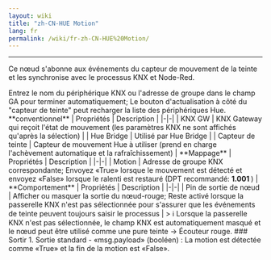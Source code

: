 ```yaml
---
layout: wiki
title: "zh-CN-HUE Motion"
lang: fr
permalink: /wiki/fr-zh-CN-HUE%20Motion/
---
```

---
<p> Ce nœud s'abonne aux événements du capteur de mouvement de la teinte et les synchronise avec le processus KNX et Node-Red.</p>
Entrez le nom du périphérique KNX ou l'adresse de groupe dans le champ GA pour terminer automatiquement; Le bouton d'actualisation à côté du "capteur de teinte" peut recharger la liste des périphériques Hue.
**conventionnel**
| Propriétés | Description |
|-|-|
| KNX GW | KNX Gateway qui reçoit l'état de mouvement (les paramètres KNX ne sont affichés qu'après la sélection) |
| Hue Bridge | Utilisé par Hue Bridge |
| Capteur de teinte | Capteur de mouvement Hue à utiliser (prend en charge l'achèvement automatique et la rafraîchissement) |
**Mappage**
| Propriétés | Description |
|-|-|
| Motion | Adresse de groupe KNX correspondante; Envoyez «True» lorsque le mouvement est détecté et envoyez «False» lorsque le ralenti est restauré (DPT recommandé: <b> 1.001 </b>) |
**Comportement**
| Propriétés | Description |
|-|-|
| Pin de sortie de nœud | Afficher ou masquer la sortie du nœud-rouge; Reste activé lorsque la passerelle KNX n'est pas sélectionnée pour s'assurer que les événements de teinte peuvent toujours saisir le processus |
> ℹ️ Lorsque la passerelle KNX n'est pas sélectionnée, le champ KNX est automatiquement masqué et le nœud peut être utilisé comme une pure teinte → Écouteur rouge.
### Sortir
1. Sortie standard - «msg.payload» (booléen)
: La motion est détectée comme «True» et la fin de la motion est «False».
